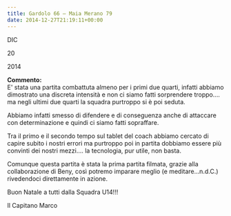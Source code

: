 ```yaml
---
title: Gardolo 66 – Maia Merano 79
date: 2014-12-27T21:19:11+00:00
---
```

DIC

20

2014

**Commento:**  
E' stata una partita combattuta almeno per i primi due quarti, infatti abbiamo dimostrato una discreta intensità e non ci siamo fatti sorprendere troppo…. ma negli ultimi due quarti la squadra purtroppo si è poi seduta.

Abbiamo infatti smesso di difendere e di conseguenza anche di attaccare con determinazione e quindi ci siamo fatti sopraffare.

Tra il primo e il secondo tempo sul tablet del coach abbiamo cercato di capire subito i nostri errori ma purtroppo poi in partita dobbiamo essere più convinti dei nostri mezzi…. la tecnologia, pur utile, non basta.

Comunque questa partita è stata la prima partita filmata, grazie alla collaborazione di Beny, così potremo imparare meglio (e meditare…n.d.C.) rivedendoci direttamente in azione.

Buon Natale a tutti dalla Squadra U14!!!

Il Capitano Marco